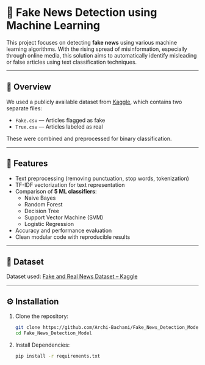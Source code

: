 # 📰 Fake News Detection using Machine Learning

This project focuses on detecting **fake news** using various machine learning algorithms. With the rising spread of misinformation, especially through online media, this solution aims to automatically identify misleading or false articles using text classification techniques.

---

## 📌 Overview

We used a publicly available dataset from [Kaggle](https://www.kaggle.com/clmentbisaillon/fake-and-real-news-dataset), which contains two separate files:

- `Fake.csv` — Articles flagged as fake
- `True.csv` — Articles labeled as real

These were combined and preprocessed for binary classification.

---

## 🚀 Features

- Text preprocessing (removing punctuation, stop words, tokenization)
- TF-IDF vectorization for text representation
- Comparison of **5 ML classifiers**:
  - Naive Bayes
  - Random Forest
  - Decision Tree
  - Support Vector Machine (SVM)
  - Logistic Regression
- Accuracy and performance evaluation
- Clean modular code with reproducible results

---

## 📁 Dataset

Dataset used: [Fake and Real News Dataset – Kaggle](https://www.kaggle.com/clmentbisaillon/fake-and-real-news-dataset)

---

## ⚙️ Installation

1. Clone the repository:

   ```bash
   git clone https://github.com/Archi-Bachani/Fake_News_Detection_Model.git
   cd Fake_News_Detection_Model

   ```

2. Install Dependencies:

    ```bash
    pip install -r requirements.txt

    ```

